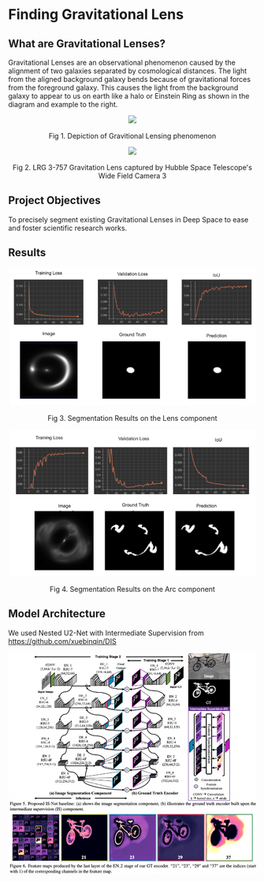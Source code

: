 # Finding Gravitational Lens

## What are Gravitational Lenses?

Gravitational Lenses are an observational phenomenon caused by the alignment of two galaxies separated by cosmological distances. The light from the aligned background galaxy bends because of gravitational forces from the foreground galaxy. This causes the light from the background galaxy to appear to us on earth like a halo or Einstein Ring as shown in the diagram and example to the right.


<p align="center">
  <img src="https://aapt.scitation.org/action/showOpenGraphArticleImage?doi=10.1119/1.5135783&id=images/medium/1.5135783.figures.online.f1.jpg" style="width:500px;"/>
</p>
<p align="center">
Fig 1. Depiction of Gravitional Lensing phenomenon
</p>

<p align="center">
  <img src="https://upload.wikimedia.org/wikipedia/commons/1/11/A_Horseshoe_Einstein_Ring_from_Hubble.JPG" style="width:500px;" />
</p>
<p align="center">
Fig 2. LRG 3-757 Gravitation Lens captured by Hubble Space Telescope's Wide Field Camera 3
</p>


## Project Objectives

To precisely segment existing Gravitational Lenses in Deep Space to ease and foster scientific research works.

## Results 

<p align="center">
  <img src="Support_Files/Lens.png" style="width:500px;" />
</p>
<p align="center">
Fig 3. Segmentation Results on the Lens component
</p>

<p align="center">
  <img src="Support_Files/Arcs.png" style="width:500px;" />
</p>
<p align="center">
Fig 4. Segmentation Results on the Arc component
</p>


## Model Architecture

We used Nested U2-Net with Intermediate Supervision from https://github.com/xuebinqin/DIS

<p align="center">
  <img src="Support_Files/is-net.png" style="width:700px;" />
</p>



